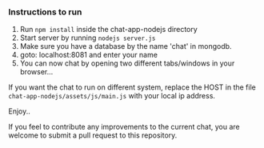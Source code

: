 ### Instructions to run
1. Run `npm install` inside the chat-app-nodejs directory
2. Start server by running `nodejs server.js`
3. Make sure you have a database by the name 'chat' in mongodb.
4. goto: localhost:8081 and enter your name
5. You can now chat by opening two different tabs/windows in your browser...

If you want the chat to run on different system, replace the HOST in the file `chat-app-nodejs/assets/js/main.js` with your local ip address.

Enjoy..

If you feel to contribute any improvements to the current chat, you are welcome to submit a pull request to this repository.